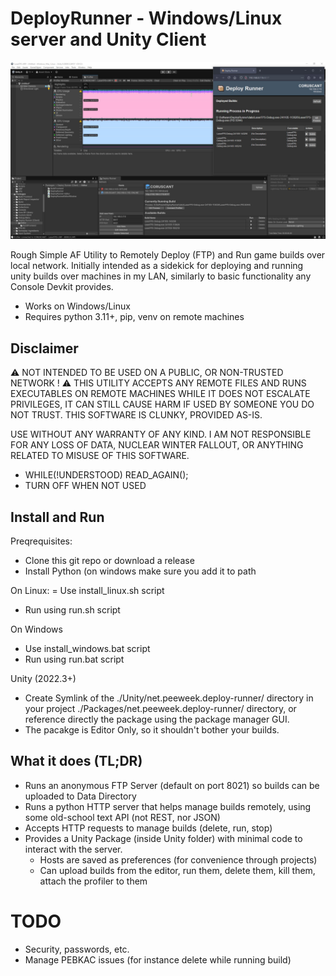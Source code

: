 # DeployRunner - Windows/Linux server and Unity Client

![Screenshot of DeployRunner](https://raw.githubusercontent.com/peeweek/DeployRunner/refs/heads/master/.images/screenshot.jpg)

Rough Simple AF Utility to Remotely Deploy (FTP) and Run game builds over local network.
Initially intended as a sidekick for deploying and running unity builds over machines in my LAN, similarly to basic functionality any Console Devkit provides.

- Works on Windows/Linux
- Requires python 3.11+, pip, venv on remote machines

## Disclaimer

⚠ NOT INTENDED TO BE USED ON A PUBLIC, OR NON-TRUSTED NETWORK ! ⚠ 
THIS UTILITY ACCEPTS ANY REMOTE FILES AND RUNS EXECUTABLES ON REMOTE MACHINES
WHILE IT DOES NOT ESCALATE PRIVILEGES, IT CAN STILL CAUSE HARM IF USED BY
SOMEONE YOU DO NOT TRUST. THIS SOFTWARE IS CLUNKY, PROVIDED AS-IS. 

USE WITHOUT ANY WARRANTY OF ANY KIND. 
I AM NOT RESPONSIBLE FOR ANY LOSS OF DATA, NUCLEAR WINTER FALLOUT, 
OR ANYTHING RELATED TO MISUSE OF THIS SOFTWARE.

- WHILE(!UNDERSTOOD) READ_AGAIN();
- TURN OFF WHEN NOT USED

## Install and Run

Preqrequisites:
- Clone this git repo or download a release
- Install Python (on windows make sure you add it to path

On Linux:
= Use install_linux.sh script
- Run using run.sh script

On Windows
- Use install_windows.bat script
- Run using run.bat script

Unity (2022.3+)
- Create Symlink of the ./Unity/net.peeweek.deploy-runner/ directory in your project ./Packages/net.peeweek.deploy-runner/ directory, or reference directly the package using the package manager GUI.
- The pacakge is Editor Only, so it shouldn't bother your builds.

## What it does (TL;DR)

- Runs an anonymous FTP Server (default on port 8021) so builds can be uploaded to Data Directory
- Runs a python HTTP server that helps manage builds remotely, using some old-school text API (not REST, nor JSON)
- Accepts HTTP requests to manage builds (delete, run, stop)
- Provides a Unity Package (inside Unity folder) with minimal code to interact with the server.
  - Hosts are saved as preferences (for convenience through projects)
  - Can upload builds from the editor, run them, delete them, kill them, attach the profiler to them 

# TODO
- Security, passwords, etc.
- Manage PEBKAC issues (for instance delete while running build)
